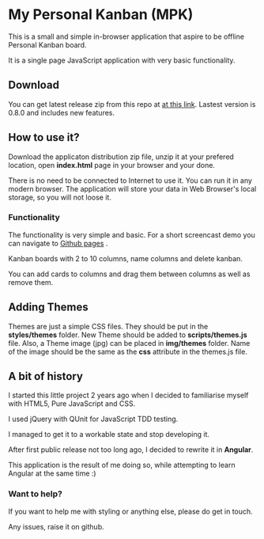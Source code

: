 My Personal Kanban (MPK)
==========================

This is a small and simple in-browser application that aspire to be offline Personal Kanban board.

It is a single page JavaScript application with very basic functionality. 

## Download

You can get latest release zip from this repo at [at this link](https://api.github.com/repos/maheswaranm/my-personal-kanban/zipball). Lastest version is 0.8.0 and includes new features.

## How to use it?

Download the applicaton distribution zip file, unzip it at your prefered location, open __index.html__ page in your browser and your done.

There is no need to be connected to Internet to use it. You can run it in any modern browser. The application will store your data in Web Browser's local storage, so you will not loose it.

### Functionality

The functionality is very simple and basic. For a short screencast demo you can navigate to [Github pages](http://greggigon.github.io/my-personal-kanban/) .

Kanban boards with 2 to 10 columns, name columns and delete kanban.

You can add cards to columns and drag them between columns as well as remove them.

## Adding Themes

Themes are just a simple CSS files. They should be put in the __styles/themes__ folder. New Theme should be added to __scripts/themes.js__ file. Also, a Theme image (jpg) can be placed in __img/themes__ folder. Name of the image should be the same as the __css__ attribute in the themes.js file.

## A bit of history

I started this little project 2 years ago when I decided to familiarise myself with HTML5, Pure JavaScript and CSS.

I used jQuery with QUnit for JavaScript TDD testing.

I managed to get it to a workable state and stop developing it.

After first public release not too long ago, I decided to rewrite it in __Angular__.

This application is the result of me doing so, while attempting to learn Angular at the same time :)

### Want to help?

If you want to help me with styling or anything else, please do get in touch.

Any issues, raise it on github.
